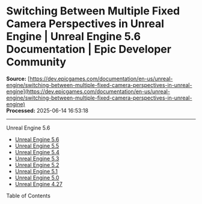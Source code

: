 # Switching Between Multiple Fixed Camera Perspectives in Unreal Engine | Unreal Engine 5.6 Documentation | Epic Developer Community

**Source:** [https://dev.epicgames.com/documentation/en-us/unreal-engine/switching-between-multiple-fixed-camera-perspectives-in-unreal-engine](https://dev.epicgames.com/documentation/en-us/unreal-engine/switching-between-multiple-fixed-camera-perspectives-in-unreal-engine)  
**Processed:** 2025-06-14 16:53:18

---

Unreal Engine 5.6

-   [Unreal Engine 5.6](/documentation/en-us/unreal-engine?application_version=5.6)
-   [Unreal Engine 5.5](/documentation/en-us/unreal-engine?application_version=5.5)
-   [Unreal Engine 5.4](/documentation/en-us/unreal-engine?application_version=5.4)
-   [Unreal Engine 5.3](/documentation/en-us/unreal-engine?application_version=5.3)
-   [Unreal Engine 5.2](/documentation/en-us/unreal-engine?application_version=5.2)
-   [Unreal Engine 5.1](/documentation/en-us/unreal-engine?application_version=5.1)
-   [Unreal Engine 5.0](/documentation/en-us/unreal-engine?application_version=5.0)
-   [Unreal Engine 4.27](/documentation/en-us/unreal-engine?application_version=4.27)

Table of Contents